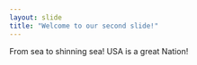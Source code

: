 ```yaml
---
layout: slide
title: "Welcome to our second slide!"
---
```

From sea to shinning sea!
USA is a great Nation!

